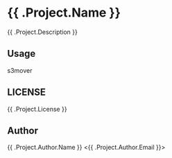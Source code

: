 # {{ .Project.Name }}

{{ .Project.Description }}

## Usage

s3mover

## LICENSE

{{ .Project.License }}

## Author

{{ .Project.Author.Name }} <{{ .Project.Author.Email }}>

